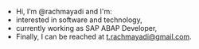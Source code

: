 - Hi, I’m @rachmayadi and I'm:
- interested in software and technology,
- currently working as SAP ABAP Developer,
- Finally, I can be reached at t.rachmayadi@gmail.com.

<!---
rachmayadi/rachmayadi is a ✨ special ✨ repository because its `README.md` (this file) appears on your GitHub profile.
You can click the Preview link to take a look at your changes.
--->
